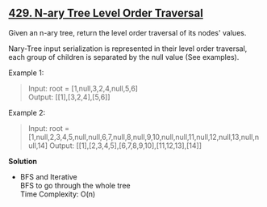 ## [429. N-ary Tree Level Order Traversal](https://leetcode.com/problems/n-ary-tree-level-order-traversal/)  
Given an n-ary tree, return the level order traversal of its nodes' values.

Nary-Tree input serialization is represented in their level order traversal, each group of children is separated by the null value (See examples).

Example 1:
>Input: root = [1,null,3,2,4,null,5,6]  
 Output: [[1],[3,2,4],[5,6]]  
 
 Example 2:
 >Input: root = [1,null,2,3,4,5,null,null,6,7,null,8,null,9,10,null,null,11,null,12,null,13,null,null,14]
  Output: [[1],[2,3,4,5],[6,7,8,9,10],[11,12,13],[14]]  
  
**Solution**
  * BFS and  Iterative  
    BFS to go through the whole tree  
    Time Complexity: O(n)